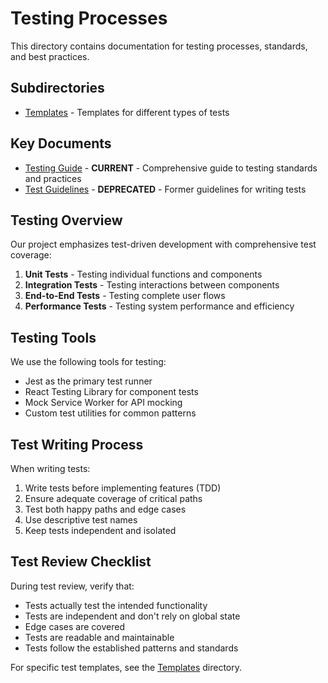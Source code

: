 # Testing Processes

This directory contains documentation for testing processes, standards, and best practices.

## Subdirectories

- [Templates](templates/) - Templates for different types of tests

## Key Documents

- [Testing Guide](testing-guide.md) - **CURRENT** - Comprehensive guide to testing standards and practices
- [Test Guidelines](test-guidelines.md) - **DEPRECATED** - Former guidelines for writing tests

## Testing Overview

Our project emphasizes test-driven development with comprehensive test coverage:

1. **Unit Tests** - Testing individual functions and components
2. **Integration Tests** - Testing interactions between components
3. **End-to-End Tests** - Testing complete user flows
4. **Performance Tests** - Testing system performance and efficiency

## Testing Tools

We use the following tools for testing:

- Jest as the primary test runner
- React Testing Library for component tests
- Mock Service Worker for API mocking
- Custom test utilities for common patterns

## Test Writing Process

When writing tests:

1. Write tests before implementing features (TDD)
2. Ensure adequate coverage of critical paths
3. Test both happy paths and edge cases
4. Use descriptive test names
5. Keep tests independent and isolated

## Test Review Checklist

During test review, verify that:

- Tests actually test the intended functionality
- Tests are independent and don't rely on global state
- Edge cases are covered
- Tests are readable and maintainable
- Tests follow the established patterns and standards

For specific test templates, see the [Templates](templates/) directory.
